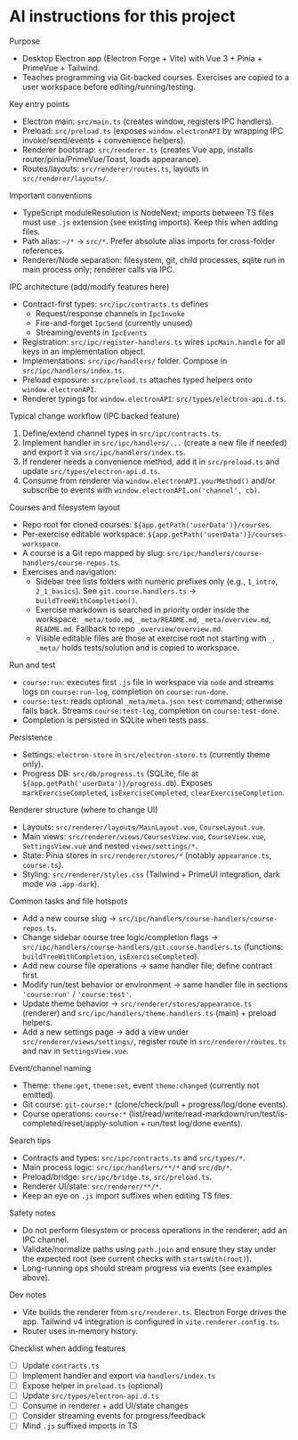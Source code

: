 # AI instructions for this project

Purpose

- Desktop Electron app (Electron Forge + Vite) with Vue 3 + Pinia + PrimeVue + Tailwind.
- Teaches programming via Git-backed courses. Exercises are copied to a user workspace before editing/running/testing.

Key entry points

- Electron main: `src/main.ts` (creates window, registers IPC handlers).
- Preload: `src/preload.ts` (exposes `window.electronAPI` by wrapping IPC invoke/send/events + convenience helpers).
- Renderer bootstrap: `src/renderer.ts` (creates Vue app, installs router/pinia/PrimeVue/Toast, loads appearance).
- Routes/layouts: `src/renderer/routes.ts`, layouts in `src/renderer/layouts/`.

Important conventions

- TypeScript moduleResolution is NodeNext; imports between TS files must use `.js` extension (see existing imports). Keep this when adding files.
- Path alias: `~/*` -> `src/*`. Prefer absolute alias imports for cross-folder references.
- Renderer/Node separation: filesystem, git, child processes, sqlite run in main process only; renderer calls via IPC.

IPC architecture (add/modify features here)

- Contract-first types: `src/ipc/contracts.ts` defines
  - Request/response channels in `IpcInvoke`
  - Fire-and-forget `IpcSend` (currently unused)
  - Streaming/events in `IpcEvents`
- Registration: `src/ipc/register-handlers.ts` wires `ipcMain.handle` for all keys in an implementation object.
- Implementations: `src/ipc/handlers/` folder. Compose in `src/ipc/handlers/index.ts`.
- Preload exposure: `src/preload.ts` attaches typed helpers onto `window.electronAPI`.
- Renderer typings for `window.electronAPI`: `src/types/electron-api.d.ts`.

Typical change workflow (IPC backed feature)

1) Define/extend channel types in `src/ipc/contracts.ts`.
2) Implement handler in `src/ipc/handlers/...` (create a new file if needed) and export it via `src/ipc/handlers/index.ts`.
3) If renderer needs a convenience method, add it in `src/preload.ts` and update `src/types/electron-api.d.ts`.
4) Consume from renderer via `window.electronAPI.yourMethod()` and/or subscribe to events with `window.electronAPI.on('channel', cb)`.

Courses and filesystem layout

- Repo root for cloned courses: `${app.getPath('userData')}/courses`.
- Per-exercise editable workspace: `${app.getPath('userData')}/courses-workspace`.
- A course is a Git repo mapped by slug: `src/ipc/handlers/course-handlers/course-repos.ts`.
- Exercises and navigation:
  - Sidebar tree lists folders with numeric prefixes only (e.g., `1_intro`, `2_1_basics`). See `git.course.handlers.ts` → `buildTreeWithCompletion()`.
  - Exercise markdown is searched in priority order inside the workspace: `_meta/todo.md`, `_meta/README.md`, `_meta/overview.md`, `README.md`. Fallback to repo `_overview/overview.md`.
  - Visible editable files are those at exercise root not starting with `_`. `_meta/` holds tests/solution and is copied to workspace.

Run and test

- `course:run`: executes first `.js` file in workspace via `node` and streams logs on `course:run-log`, completion on `course:run-done`.
- `course:test`: reads optional `_meta/meta.json` `test` command; otherwise falls back. Streams `course:test-log`, completion on `course:test-done`.
- Completion is persisted in SQLite when tests pass.

Persistence

- Settings: `electron-store` in `src/electron-store.ts` (currently theme only).
- Progress DB: `src/db/progress.ts` (SQLite, file at `${app.getPath('userData')}/progress.db`). Exposes `markExerciseCompleted`, `isExerciseCompleted`, `clearExerciseCompletion`.

Renderer structure (where to change UI)

- Layouts: `src/renderer/layouts/MainLayout.vue`, `CourseLayout.vue`.
- Main views: `src/renderer/views/CoursesView.vue`, `CourseView.vue`, `SettingsView.vue` and nested `views/settings/*`.
- State: Pinia stores in `src/renderer/stores/*` (notably `appearance.ts`, `course.ts`).
- Styling: `src/renderer/styles.css` (Tailwind + PrimeUI integration, dark mode via `.app-dark`).

Common tasks and file hotspots

- Add a new course slug → `src/ipc/handlers/course-handlers/course-repos.ts`.
- Change sidebar course tree logic/completion flags → `src/ipc/handlers/course-handlers/git.course.handlers.ts` (functions: `buildTreeWithCompletion`, `isExerciseCompleted`).
- Add new course file operations → same handler file; define contract first.
- Modify run/test behavior or environment → same handler file in sections `'course:run'` / `'course:test'`.
- Update theme behavior → `src/renderer/stores/appearance.ts` (renderer) and `src/ipc/handlers/theme.handlers.ts` (main) + preload helpers.
- Add a new settings page → add a view under `src/renderer/views/settings/`, register route in `src/renderer/routes.ts` and nav in `SettingsView.vue`.

Event/channel naming

- Theme: `theme:get`, `theme:set`, event `theme:changed` (currently not emitted).
- Git course: `git-course:*` (clone/check/pull + progress/log/done events).
- Course operations: `course:*` (list/read/write/read-markdown/run/test/is-completed/reset/apply-solution + run/test log/done events).

Search tips

- Contracts and types: `src/ipc/contracts.ts` and `src/types/*`.
- Main process logic: `src/ipc/handlers/**/*` and `src/db/*`.
- Preload/bridge: `src/ipc/bridge.ts`, `src/preload.ts`.
- Renderer UI/state: `src/renderer/**/*`.
- Keep an eye on `.js` import suffixes when editing TS files.

Safety notes

- Do not perform filesystem or process operations in the renderer; add an IPC channel.
- Validate/normalize paths using `path.join` and ensure they stay under the expected root (see current checks with `startsWith(root)`).
- Long-running ops should stream progress via events (see examples above).

Dev notes

- Vite builds the renderer from `src/renderer.ts`. Electron Forge drives the app. Tailwind v4 integration is configured in `vite.renderer.config.ts`.
- Router uses in-memory history.

Checklist when adding features

- [ ] Update `contracts.ts`
- [ ] Implement handler and export via `handlers/index.ts`
- [ ] Expose helper in `preload.ts` (optional)
- [ ] Update `src/types/electron-api.d.ts`
- [ ] Consume in renderer + add UI/state changes
- [ ] Consider streaming events for progress/feedback
- [ ] Mind `.js` suffixed imports in TS
